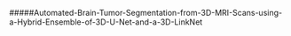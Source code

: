 #####Automated-Brain-Tumor-Segmentation-from-3D-MRI-Scans-using-a-Hybrid-Ensemble-of-3D-U-Net-and-a-3D-LinkNet
